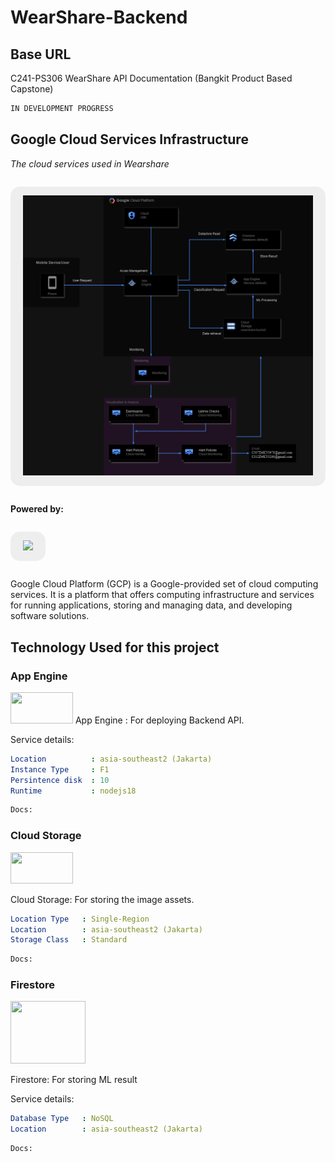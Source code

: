 # WearShare-Backend

## Base URL

C241-PS306 WearShare API Documentation (Bangkit Product Based Capstone)

```sh
IN DEVELOPMENT PROGRESS
```

## Google Cloud Services Infrastructure

_The cloud services used in Wearshare_

<p style="text-align: center; background-color: #eee; display: inline-block; padding: 14px 20px; border-radius: 15px;">
<img src="https://github.com/C241-PS306/.github/blob/main/profile/image/GoogleCloudService-WearShare-Page-1.drawio.png?raw=true" width="800"/>
</p>

**Powered by:**

<p style="text-align: center; background-color: #eee; display: inline-block; padding: 14px 20px; border-radius: 15px;">
<img src="https://upload.wikimedia.org/wikipedia/commons/5/51/Google_Cloud_logo.svg" width="250"/>
</p>

Google Cloud Platform (GCP) is a Google-provided set of cloud computing services. It is a platform that offers computing infrastructure and services for running applications, storing and managing data, and developing software solutions.


## Technology Used for this project

### App Engine

<img src="https://symbols.getvecta.com/stencil_4/8_google-app-engine.c22bd3c7a9.svg" width="100" height="50"/>
App Engine : For deploying Backend API.

Service details:

```YAML
Location          : asia-southeast2 (Jakarta)
Instance Type     : F1
Persintence disk  : 10
Runtime           : nodejs18
```

```sh
Docs: 
```


### Cloud Storage

<img src="https://symbols.getvecta.com/stencil_4/47_google-cloud-storage.fee263d33a.svg" width="100" height="50"/>

Cloud Storage: For storing the image assets.

```YAML
Location Type   : Single-Region
Location        : asia-southeast2 (Jakarta)
Storage Class   : Standard
```

```sh
Docs: 
```

### Firestore

<img src="https://cdn.cdnlogo.com/logos/f/45/firestore.svg" width="120" height="100"/>

Firestore: For storing ML result

Service details:

```YAML
Database Type   : NoSQL
Location        : asia-southeast2 (Jakarta)
```

```sh
Docs: 
```



